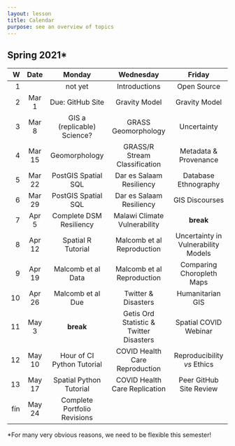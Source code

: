 ```yaml
---
layout: lesson
title: Calendar
purpose: see an overview of topics
---
```


## Spring 2021*

W | Date | Monday | Wednesday | Friday
--: | :--: | :--: | :--: | :--:
1 | | not yet | Introductions | Open Source
2 | Mar 1 | Due: GitHub Site | Gravity Model | Gravity Model
3 | Mar 8 | GIS a (replicable) Science? | GRASS Geomorphology | Uncertainty
4 | Mar 15 | Geomorphology | GRASS/R Stream Classification | Metadata & Provenance
5 | Mar 22 | PostGIS Spatial SQL | Dar es Salaam Resiliency | Database Ethnography
6 | Mar 29 | PostGIS Spatial SQL | Dar es Salaam Resiliency | GIS Discourses
7 | Apr 5 | Complete DSM Resiliency | Malawi Climate Vulnerability | **break**
8 | Apr 12 | Spatial R Tutorial | Malcomb et al Reproduction | Uncertainty in Vulnerability Models
9 | Apr 19 | Malcomb et al Data | Malcomb et al Reproduction | Comparing Choropleth Maps
10 | Apr 26 | Malcomb et al Due | Twitter & Disasters |  Humanitarian GIS
11 | May 3 | **break** | Getis Ord Statistic & Twitter Disasters | Spatial COVID Webinar
12 | May 10 | Hour of CI Python Tutorial | COVID Health Care Reproduction | Reproducibility *vs* Ethics
13 | May 17 | Spatial Python Tutorial | COVID Health Care Replication | Peer GitHub Site Review
fín | May 24 | Complete Portfolio Revisions |  | 

*For many very obvious reasons, we need to be flexible this semester!
